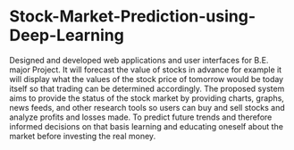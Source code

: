 #  Stock-Market-Prediction-using-Deep-Learning
Designed and developed web applications and user interfaces for B.E. major Project. It will forecast the value of stocks in advance for example it will display what the values of the stock price of tomorrow would be today itself so that trading can be determined accordingly. The proposed system aims to provide the status of the stock market by providing charts, graphs, news feeds, and other research tools so users can buy and sell stocks and analyze profits and losses made. To predict future trends and therefore informed decisions on that basis learning and educating oneself about the market before investing the real money.
